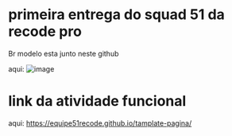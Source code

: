 # primeira entrega do squad 51 da recode pro


Br modelo esta junto neste github

aqui:
![image](https://user-images.githubusercontent.com/101137945/179547612-47c2af0e-dd1c-40a6-b1dd-90090a715c1a.png)


# link da atividade funcional

aqui: https://equipe51recode.github.io/tamplate-pagina/

